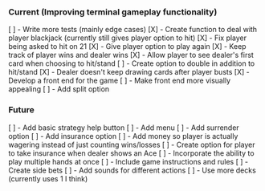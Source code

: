 ### Current (Improving terminal gameplay functionality)

[ ] - Write more tests (mainly edge cases)
[X] - Create function to deal with player blackjack (currently still gives player option to hit)
[X] - Fix player being asked to hit on 21
[X] - Give player option to play again
[X] - Keep track of player wins and dealer wins 
[X] - Allow player to see dealer's first card when choosing to hit/stand
[ ] - Create option to double in addition to hit/stand
[X] - Dealer doesn't keep drawing cards after player busts
[X] - Develop a front end for the game
[ ] - Make front end more visually appealing
[ ] - Add split option

### Future 
[ ] - Add basic strategy help button
[ ] - Add menu
[ ] - Add surrender option
[ ] - Add insurance option
[ ] - Add money so player is actually wagering instead of just counting wins/losses
[ ] - Create option for player to take insurance when dealer shows an Ace
[ ] - Incorporate the ability to play multiple hands at once
[ ] - Include game instructions and rules
[ ] - Create side bets
[ ] - Add sounds for different actions
[ ] - Use more decks (currently uses 1 I think)
